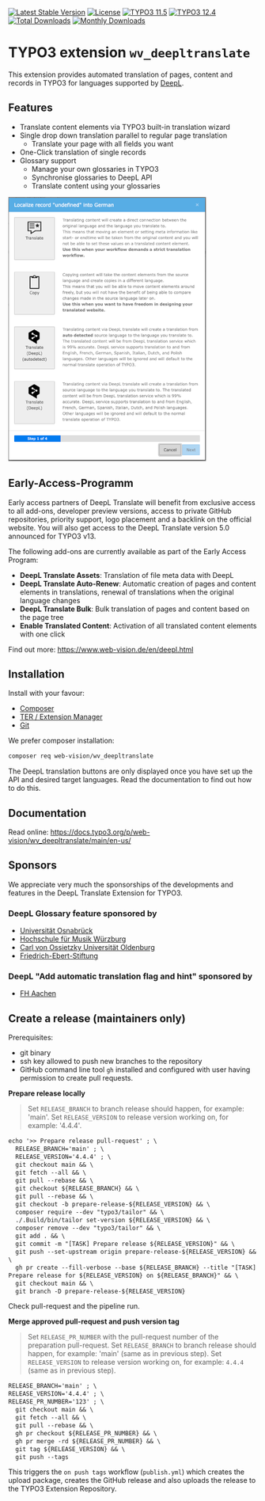 [![Latest Stable Version](https://poser.pugx.org/web-vision/wv_deepltranslate/v/stable.svg?style=for-the-badge)](https://packagist.org/packages/web-vision/wv_deepltranslate)
[![License](https://poser.pugx.org/web-vision/wv_deepltranslate/license?style=for-the-badge)](https://packagist.org/packages/web-vision/wv_deepltranslate)
[![TYPO3 11.5](https://img.shields.io/badge/TYPO3-11.5-green.svg?style=for-the-badge)](https://get.typo3.org/version/11)
[![TYPO3 12.4](https://img.shields.io/badge/TYPO3-12.4-green.svg?style=for-the-badge)](https://get.typo3.org/version/12)
[![Total Downloads](https://poser.pugx.org/web-vision/wv_deepltranslate/downloads.svg?style=for-the-badge)](https://packagist.org/packages/web-vision/wv_deepltranslate)
[![Monthly Downloads](https://poser.pugx.org/web-vision/wv_deepltranslate/d/monthly?style=for-the-badge)](https://packagist.org/packages/web-vision/wv_deepltranslate)

# TYPO3 extension `wv_deepltranslate`

This extension provides automated translation of pages, content and records in TYPO3
for languages supported by [DeepL](https://www.deepl.com/de/docs-api/).

## Features

* Translate content elements via TYPO3 built-in translation wizard
* Single drop down translation parallel to regular page translation
  * Translate your page with all fields you want
* One-Click translation of single records
* Glossary support
  * Manage your own glossaries in TYPO3
  * Synchronise glossaries to DeepL API
  * Translate content using your glossaries

![Screenshot](Documentation/Images/example-of-deepl-translation-selection-in-typo3-backend.png)

## Early-Access-Programm

Early access partners of DeepL Translate will benefit from exclusive access to all add-ons, developer preview versions, access to private GitHub repositories, priority support, logo placement and a backlink on the official website. You will also get access to the DeepL Translate version 5.0 announced for TYPO3 v13.

The following add-ons are currently available as part of the Early Access Program:

* **DeepL Translate Assets**: Translation of file meta data with DeepL
* **DeepL Translate Auto-Renew**: Automatic creation of pages and content elements in translations, renewal of translations when the original language changes
* **DeepL Translate Bulk**: Bulk translation of pages and content based on the page tree
* **Enable Translated Content**: Activation of all translated content elements with one click

Find out more: https://www.web-vision.de/en/deepl.html

## Installation

Install with your favour:

* [Composer](https://packagist.org/packages/web-vision/wv_deepltranslate)
* [TER / Extension Manager](https://extensions.typo3.org/extension/wv_deepltranslate/)
* [Git](https://github.com/web-vision/wv_deepltranslate)

We prefer composer installation:
```bash
composer req web-vision/wv_deepltranslate
```

The DeepL translation buttons are only displayed once you have set up the API
and desired target languages. Read the documentation to find out how to do this.

## Documentation

Read online: https://docs.typo3.org/p/web-vision/wv_deepltranslate/main/en-us/

## Sponsors

We appreciate very much the sponsorships of the developments and features in
the DeepL Translate Extension for TYPO3.

### DeepL Glossary feature sponsored by

* [Universität Osnabrück](https://www.uni-osnabrueck.de)
* [Hochschule für Musik Würzburg](https://www.hfm-wuerzburg.de)
* [Carl von Ossietzky Universität Oldenburg](https://uol.de/)
* [Friedrich-Ebert-Stiftung](https://www.fes.de)

### DeepL "Add automatic translation flag and hint" sponsored by

* [FH Aachen](https://www.fh-aachen.de/)

## Create a release (maintainers only)

Prerequisites:

* git binary
* ssh key allowed to push new branches to the repository
* GitHub command line tool `gh` installed and configured with user having permission to create pull requests.

**Prepare release locally**

> Set `RELEASE_BRANCH` to branch release should happen, for example: 'main'.
> Set `RELEASE_VERSION` to release version working on, for example: '4.4.4'.

```shell
echo '>> Prepare release pull-request' ; \
  RELEASE_BRANCH='main' ; \
  RELEASE_VERSION='4.4.4' ; \
  git checkout main && \
  git fetch --all && \
  git pull --rebase && \
  git checkout ${RELEASE_BRANCH} && \
  git pull --rebase && \
  git checkout -b prepare-release-${RELEASE_VERSION} && \
  composer require --dev "typo3/tailor" && \
  ./.Build/bin/tailor set-version ${RELEASE_VERSION} && \
  composer remove --dev "typo3/tailor" && \
  git add . && \
  git commit -m "[TASK] Prepare release ${RELEASE_VERSION}" && \
  git push --set-upstream origin prepare-release-${RELEASE_VERSION} && \
  gh pr create --fill-verbose --base ${RELEASE_BRANCH} --title "[TASK] Prepare release for ${RELEASE_VERSION} on ${RELEASE_BRANCH}" && \
  git checkout main && \
  git branch -D prepare-release-${RELEASE_VERSION}
```

Check pull-request and the pipeline run.

**Merge approved pull-request and push version tag**

> Set `RELEASE_PR_NUMBER` with the pull-request number of the preparation pull-request.
> Set `RELEASE_BRANCH` to branch release should happen, for example: 'main' (same as in previous step).
> Set `RELEASE_VERSION` to release version working on, for example: `4.4.4` (same as in previous step).

```shell
RELEASE_BRANCH='main' ; \
RELEASE_VERSION='4.4.4' ; \
RELEASE_PR_NUMBER='123' ; \
  git checkout main && \
  git fetch --all && \
  git pull --rebase && \
  gh pr checkout ${RELEASE_PR_NUMBER} && \
  gh pr merge -rd ${RELEASE_PR_NUMBER} && \
  git tag ${RELEASE_VERSION} && \
  git push --tags
```

This triggers the `on push tags` workflow (`publish.yml`) which creates the upload package,
creates the GitHub release and also uploads the release to the TYPO3 Extension Repository.
